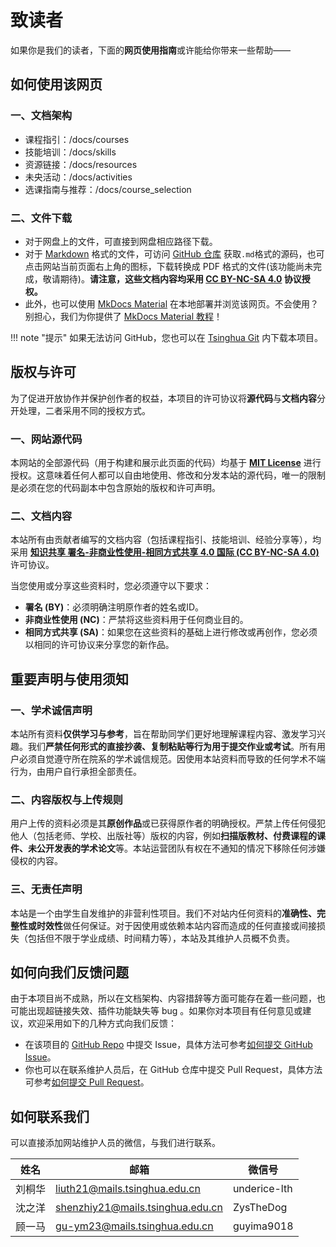 # 致读者

如果你是我们的读者，下面的**网页使用指南**或许能给你带来一些帮助——

## 如何使用该网页

### 一、文档架构

- 课程指引：/docs/courses
- 技能培训：/docs/skills
- 资源链接：/docs/resources
- 未央活动：/docs/activities
- 选课指南与推荐：/docs/course_selection

### 二、文件下载

- 对于网盘上的文件，可直接到网盘相应路径下载。
- 对于 [Markdown](https://weyoung-learn.github.io/skills/markdown/) 格式的文件，可访问 [GitHub 仓库](https://github.com/WeYoung-learn/WeYoung-learn.github.io) 获取`.md`格式的源码，也可点击网站当前页面右上角的图标，下载转换成 PDF 格式的文件(该功能尚未完成，敬请期待)。**请注意，这些文档内容均采用 [CC BY-NC-SA 4.0](#__tabbed_2_2) 协议授权。**
- 此外，也可以使用 [MkDocs Material](https://squidfunk.github.io/mkdocs-material/getting-started/) 在本地部署并浏览该网页。不会使用？别担心，我们为你提供了 [MkDocs Material 教程](https://weyoung-learn.github.io/skills/mkdocs/)！

!!! note "提示"
    如果无法访问 GitHub，您也可以在 [Tsinghua Git](https://git.tsinghua.edu.cn/shenzhiy21/WeYoung-learn-github-io/) 内下载本项目。

## 版权与许可

为了促进开放协作并保护创作者的权益，本项目的许可协议将**源代码**与**文档内容**分开处理，二者采用不同的授权方式。

### 一、网站源代码

本网站的全部源代码（用于构建和展示此页面的代码）均基于 [**MIT License**](https://opensource.org/licenses/MIT) 进行授权。这意味着任何人都可以自由地使用、修改和分发本站的源代码，唯一的限制是必须在您的代码副本中包含原始的版权和许可声明。

### 二、文档内容

本站所有由贡献者编写的文档内容（包括课程指引、技能培训、经验分享等），均采用 [**知识共享 署名-非商业性使用-相同方式共享 4.0 国际 (CC BY-NC-SA 4.0)**](https://creativecommons.org/licenses/by-nc-sa/4.0/deed.zh) 许可协议。

当您使用或分享这些资料时，您必须遵守以下要求：

- **署名 (BY)**：必须明确注明原作者的姓名或ID。
- **非商业性使用 (NC)**：严禁将这些资料用于任何商业目的。
- **相同方式共享 (SA)**：如果您在这些资料的基础上进行修改或再创作，您必须以相同的许可协议来分享您的新作品。

## 重要声明与使用须知 

### 一、学术诚信声明

本站所有资料**仅供学习与参考**，旨在帮助同学们更好地理解课程内容、激发学习兴趣。我们**严禁任何形式的直接抄袭、复制粘贴等行为用于提交作业或考试**。所有用户必须自觉遵守所在院系的学术诚信规范。因使用本站资料而导致的任何学术不端行为，由用户自行承担全部责任。

### 二、内容版权与上传规则

用户上传的资料必须是其**原创作品**或已获得原作者的明确授权。严禁上传任何侵犯他人（包括老师、学校、出版社等）版权的内容，例如**扫描版教材、付费课程的课件、未公开发表的学术论文**等。本站运营团队有权在不通知的情况下移除任何涉嫌侵权的内容。

### 三、无责任声明

本站是一个由学生自发维护的非营利性项目。我们不对站内任何资料的**准确性、完整性或时效性**做任何保证。对于因使用或依赖本站内容而造成的任何直接或间接损失（包括但不限于学业成绩、时间精力等），本站及其维护人员概不负责。

## 如何向我们反馈问题

由于本项目尚不成熟，所以在文档架构、内容措辞等方面可能存在着一些问题，也可能出现超链接失效、插件功能缺失等 bug 。如果你对本项目有任何意见或建议，欢迎采用如下的几种方式向我们反馈：

- 在该项目的 [GitHub Repo](https://github.com/WeYoung-learn/WeYoung-learn.github.io) 中提交 Issue，具体方法可参考[如何提交 GitHub Issue](https://docs.github.com/en/issues)。
- 你也可以在联系维护人员后，在 GitHub 仓库中提交 Pull Request，具体方法可参考[如何提交 Pull Request](https://docs.github.com/en/pull-requests)。

## 如何联系我们

可以直接添加网站维护人员的微信，与我们进行联系。

| 姓名   | 邮箱                             | 微信号       |
| ------ | -------------------------------- | ------------ |
| 刘桐华 | liuth21@mails.tsinghua.edu.cn    | underice-lth |
| 沈之洋 | shenzhiy21@mails.tsinghua.edu.cn | ZysTheDog    |
| 顾一马 | gu-ym23@mails.tsinghua.edu.cn    | guyima9018   |